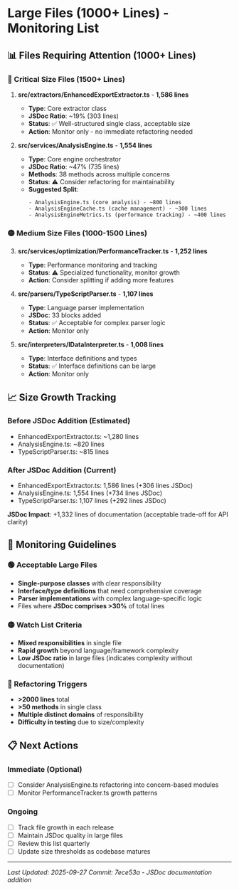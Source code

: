 # Large Files (1000+ Lines) - Monitoring List

## 📊 Files Requiring Attention (1000+ Lines)

### 🔴 Critical Size Files (1500+ Lines)
1. **src/extractors/EnhancedExportExtractor.ts** - **1,586 lines**
   - **Type**: Core extractor class
   - **JSDoc Ratio**: ~19% (303 lines)
   - **Status**: ✅ Well-structured single class, acceptable size
   - **Action**: Monitor only - no immediate refactoring needed

2. **src/services/AnalysisEngine.ts** - **1,554 lines**
   - **Type**: Core engine orchestrator
   - **JSDoc Ratio**: ~47% (735 lines)
   - **Methods**: 38 methods across multiple concerns
   - **Status**: ⚠️ Consider refactoring for maintainability
   - **Suggested Split**:
     ```
     - AnalysisEngine.ts (core analysis) - ~800 lines
     - AnalysisEngineCache.ts (cache management) - ~300 lines
     - AnalysisEngineMetrics.ts (performance tracking) - ~400 lines
     ```

### 🟡 Medium Size Files (1000-1500 Lines)
3. **src/services/optimization/PerformanceTracker.ts** - **1,252 lines**
   - **Type**: Performance monitoring and tracking
   - **Status**: ⚠️ Specialized functionality, monitor growth
   - **Action**: Consider splitting if adding more features

4. **src/parsers/TypeScriptParser.ts** - **1,107 lines**
   - **Type**: Language parser implementation
   - **JSDoc**: 33 blocks added
   - **Status**: ✅ Acceptable for complex parser logic
   - **Action**: Monitor only

5. **src/interpreters/IDataInterpreter.ts** - **1,008 lines**
   - **Type**: Interface definitions and types
   - **Status**: ✅ Interface definitions can be large
   - **Action**: Monitor only

## 📈 Size Growth Tracking

### Before JSDoc Addition (Estimated)
- EnhancedExportExtractor.ts: ~1,280 lines
- AnalysisEngine.ts: ~820 lines
- TypeScriptParser.ts: ~815 lines

### After JSDoc Addition (Current)
- EnhancedExportExtractor.ts: 1,586 lines (+306 lines JSDoc)
- AnalysisEngine.ts: 1,554 lines (+734 lines JSDoc)
- TypeScriptParser.ts: 1,107 lines (+292 lines JSDoc)

**JSDoc Impact**: +1,332 lines of documentation (acceptable trade-off for API clarity)

## 🎯 Monitoring Guidelines

### 🟢 Acceptable Large Files
- **Single-purpose classes** with clear responsibility
- **Interface/type definitions** that need comprehensive coverage
- **Parser implementations** with complex language-specific logic
- Files where **JSDoc comprises >30%** of total lines

### 🟡 Watch List Criteria
- **Mixed responsibilities** in single file
- **Rapid growth** beyond language/framework complexity
- **Low JSDoc ratio** in large files (indicates complexity without documentation)

### 🔴 Refactoring Triggers
- **>2000 lines** total
- **>50 methods** in single class
- **Multiple distinct domains** of responsibility
- **Difficulty in testing** due to size/complexity

## 📋 Next Actions

### Immediate (Optional)
- [ ] Consider AnalysisEngine.ts refactoring into concern-based modules
- [ ] Monitor PerformanceTracker.ts growth patterns

### Ongoing
- [ ] Track file growth in each release
- [ ] Maintain JSDoc quality in large files
- [ ] Review this list quarterly
- [ ] Update size thresholds as codebase matures

---
*Last Updated: 2025-09-27*
*Commit: 7ece53a - JSDoc documentation addition*